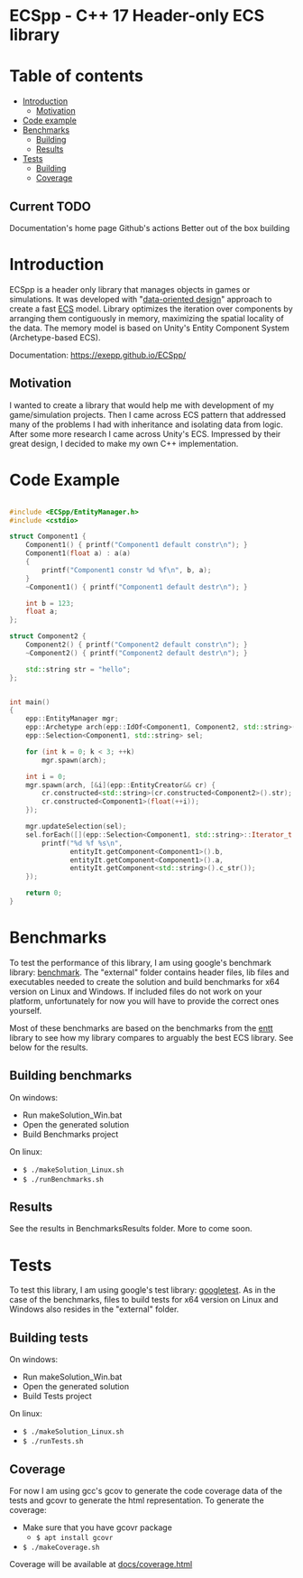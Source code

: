 # ECSpp - C++ 17 Header-only ECS library

# Table of contents
* [Introduction](#introduction)
    * [Motivation](#motivation)
* [Code example](#code-example)
* [Benchmarks](#benchmarks)
    * [Building](#building-benchmarks)
    * [Results](#results)
* [Tests](#tests)
    * [Building](#building-tests)
    * [Coverage](#coverage)

Current TODO
------------
Documentation's home page
Github's actions
Better out of the box building

# Introduction
ECSpp is a header only library that manages objects in games or simulations. It was developed with "[data-oriented design](https://www.youtube.com/watch?v=rX0ItVEVjHc)" approach to create a fast [ECS](https://en.wikipedia.org/wiki/Entity_component_system) model. Library optimizes the iteration over components by arranging them contiguously in memory, maximizing the spatial locality of the data.
The memory model is based on Unity's Entity Component System (Archetype-based ECS). 

Documentation: https://exepp.github.io/ECSpp/

## Motivation
I wanted to create a library that would help me with development of my game/simulation projects. Then I came across ECS pattern that addressed many of the problems I had with inheritance and isolating data from logic. After some more research I came across Unity's ECS. Impressed by their great design, I decided to make my own C++ implementation.

# Code Example
```cpp

#include <ECSpp/EntityManager.h>
#include <cstdio>

struct Component1 {
    Component1() { printf("Component1 default constr\n"); }
    Component1(float a) : a(a)
    {
        printf("Component1 constr %d %f\n", b, a);
    }
    ~Component1() { printf("Component1 default destr\n"); }

    int b = 123;
    float a;
};

struct Component2 {
    Component2() { printf("Component2 default constr\n"); }
    ~Component2() { printf("Component2 default destr\n"); }

    std::string str = "hello";
};


int main()
{
    epp::EntityManager mgr;
    epp::Archetype arch(epp::IdOf<Component1, Component2, std::string>());
    epp::Selection<Component1, std::string> sel;

    for (int k = 0; k < 3; ++k)
        mgr.spawn(arch);

    int i = 0;
    mgr.spawn(arch, [&i](epp::EntityCreator&& cr) {
        cr.constructed<std::string>(cr.constructed<Component2>().str); // Component2 first, std::string second
        cr.constructed<Component1>(float(++i));                        // Component1 third
    });

    mgr.updateSelection(sel);
    sel.forEach([](epp::Selection<Component1, std::string>::Iterator_t const& entityIt) {
        printf("%d %f %s\n",
               entityIt.getComponent<Component1>().b,
               entityIt.getComponent<Component1>().a,
               entityIt.getComponent<std::string>().c_str());
    });

    return 0;
}

```

# Benchmarks
To test the performance of this library, I am using google's benchmark library: [benchmark](https://github.com/google/benchmark). The "external" folder contains header files, lib files and executables needed to create the solution and build benchmarks for x64 version on Linux and Windows. If included files do not work on your platform, unfortunately for now you will have to provide the correct ones yourself.

Most of these benchmarks are based on the benchmarks from the [entt](https://github.com/skypjack/entt) library to see how my library compares to arguably the best ECS library. See below for the results.

## Building benchmarks
On windows:
* Run makeSolution_Win.bat 
* Open the generated solution
* Build Benchmarks project

On linux:
* `$ ./makeSolution_Linux.sh` 
* `$ ./runBenchmarks.sh` 

## Results
See the results in BenchmarksResults folder.
More to come soon.

# Tests
To test this library, I am using google's test library: [googletest](https://github.com/google/googletest). 
As in the case of the benchmarks, files to build tests for x64 version on Linux and Windows also resides in the "external" folder.

## Building tests
On windows:
* Run makeSolution_Win.bat 
* Open the generated solution
* Build Tests project

On linux:
* `$ ./makeSolution_Linux.sh` 
* `$ ./runTests.sh` 

## Coverage
For now I am using gcc's gcov to generate the code coverage data of the tests and gcovr to generate the html representation. To generate the coverage:
* Make sure that you have gcovr package
    * `$ apt install gcovr`
* `$ ./makeCoverage.sh`

Coverage will be available at [docs/coverage.html](https://exepp.github.io/ECSpp/coverage.html)